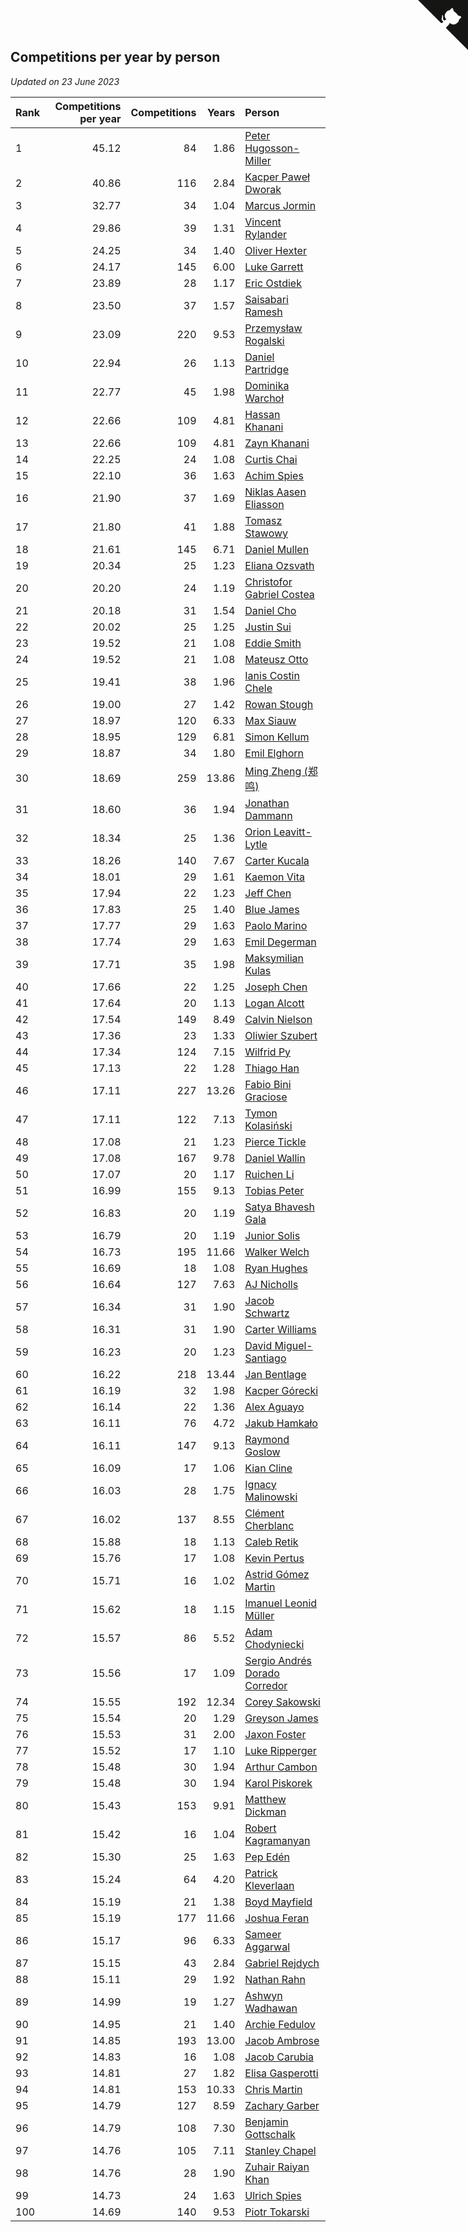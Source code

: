 ## Competitions per year by person

*Updated on 23 June 2023*

| Rank | Competitions per year | Competitions | Years | Person |
| :--- | ---: | ---: | ---: | :--- |
| 1 | 45.12 | 84 | 1.86 | [Peter Hugosson-Miller](https://www.worldcubeassociation.org/persons/2021HUGO01) |
| 2 | 40.86 | 116 | 2.84 | [Kacper Paweł Dworak](https://www.worldcubeassociation.org/persons/2020DWOR01) |
| 3 | 32.77 | 34 | 1.04 | [Marcus Jormin](https://www.worldcubeassociation.org/persons/2022JORM01) |
| 4 | 29.86 | 39 | 1.31 | [Vincent Rylander](https://www.worldcubeassociation.org/persons/2022RYLA01) |
| 5 | 24.25 | 34 | 1.40 | [Oliver Hexter](https://www.worldcubeassociation.org/persons/2022HEXT01) |
| 6 | 24.17 | 145 | 6.00 | [Luke Garrett](https://www.worldcubeassociation.org/persons/2017GARR05) |
| 7 | 23.89 | 28 | 1.17 | [Eric Ostdiek](https://www.worldcubeassociation.org/persons/2022OSTD01) |
| 8 | 23.50 | 37 | 1.57 | [Saisabari Ramesh](https://www.worldcubeassociation.org/persons/2021RAME01) |
| 9 | 23.09 | 220 | 9.53 | [Przemysław Rogalski](https://www.worldcubeassociation.org/persons/2013ROGA02) |
| 10 | 22.94 | 26 | 1.13 | [Daniel Partridge](https://www.worldcubeassociation.org/persons/2022PART02) |
| 11 | 22.77 | 45 | 1.98 | [Dominika Warchoł](https://www.worldcubeassociation.org/persons/2021WARC01) |
| 12 | 22.66 | 109 | 4.81 | [Hassan Khanani](https://www.worldcubeassociation.org/persons/2018KHAN26) |
| 13 | 22.66 | 109 | 4.81 | [Zayn Khanani](https://www.worldcubeassociation.org/persons/2018KHAN28) |
| 14 | 22.25 | 24 | 1.08 | [Curtis Chai](https://www.worldcubeassociation.org/persons/2022CHAI02) |
| 15 | 22.10 | 36 | 1.63 | [Achim Spies](https://www.worldcubeassociation.org/persons/2021SPIE01) |
| 16 | 21.90 | 37 | 1.69 | [Niklas Aasen Eliasson](https://www.worldcubeassociation.org/persons/2021ELIA01) |
| 17 | 21.80 | 41 | 1.88 | [Tomasz Stawowy](https://www.worldcubeassociation.org/persons/2021STAW01) |
| 18 | 21.61 | 145 | 6.71 | [Daniel Mullen](https://www.worldcubeassociation.org/persons/2016MULL04) |
| 19 | 20.34 | 25 | 1.23 | [Eliana Ozsvath](https://www.worldcubeassociation.org/persons/2022OZSV01) |
| 20 | 20.20 | 24 | 1.19 | [Christofor Gabriel Costea](https://www.worldcubeassociation.org/persons/2022COST03) |
| 21 | 20.18 | 31 | 1.54 | [Daniel Cho](https://www.worldcubeassociation.org/persons/2021CHOD01) |
| 22 | 20.02 | 25 | 1.25 | [Justin Sui](https://www.worldcubeassociation.org/persons/2022SUIJ01) |
| 23 | 19.52 | 21 | 1.08 | [Eddie Smith](https://www.worldcubeassociation.org/persons/2022SMIT20) |
| 24 | 19.52 | 21 | 1.08 | [Mateusz Otto](https://www.worldcubeassociation.org/persons/2022OTTO01) |
| 25 | 19.41 | 38 | 1.96 | [Ianis Costin Chele](https://www.worldcubeassociation.org/persons/2021CHEL01) |
| 26 | 19.00 | 27 | 1.42 | [Rowan Stough](https://www.worldcubeassociation.org/persons/2022STOU01) |
| 27 | 18.97 | 120 | 6.33 | [Max Siauw](https://www.worldcubeassociation.org/persons/2017SIAU02) |
| 28 | 18.95 | 129 | 6.81 | [Simon Kellum](https://www.worldcubeassociation.org/persons/2016KELL12) |
| 29 | 18.87 | 34 | 1.80 | [Emil Elghorn](https://www.worldcubeassociation.org/persons/2021ELGH01) |
| 30 | 18.69 | 259 | 13.86 | [Ming Zheng (郑鸣)](https://www.worldcubeassociation.org/persons/2009ZHEN11) |
| 31 | 18.60 | 36 | 1.94 | [Jonathan Dammann](https://www.worldcubeassociation.org/persons/2021DAMM01) |
| 32 | 18.34 | 25 | 1.36 | [Orion Leavitt-Lytle](https://www.worldcubeassociation.org/persons/2022LEAV01) |
| 33 | 18.26 | 140 | 7.67 | [Carter Kucala](https://www.worldcubeassociation.org/persons/2015KUCA01) |
| 34 | 18.01 | 29 | 1.61 | [Kaemon Vita](https://www.worldcubeassociation.org/persons/2021VITA01) |
| 35 | 17.94 | 22 | 1.23 | [Jeff Chen](https://www.worldcubeassociation.org/persons/2022CHEN19) |
| 36 | 17.83 | 25 | 1.40 | [Blue James](https://www.worldcubeassociation.org/persons/2022JAME01) |
| 37 | 17.77 | 29 | 1.63 | [Paolo Marino](https://www.worldcubeassociation.org/persons/2021MARI04) |
| 38 | 17.74 | 29 | 1.63 | [Emil Degerman](https://www.worldcubeassociation.org/persons/2021DEGE01) |
| 39 | 17.71 | 35 | 1.98 | [Maksymilian Kulas](https://www.worldcubeassociation.org/persons/2021KULA02) |
| 40 | 17.66 | 22 | 1.25 | [Joseph Chen](https://www.worldcubeassociation.org/persons/2022CHEN16) |
| 41 | 17.64 | 20 | 1.13 | [Logan Alcott](https://www.worldcubeassociation.org/persons/2022ALCO02) |
| 42 | 17.54 | 149 | 8.49 | [Calvin Nielson](https://www.worldcubeassociation.org/persons/2014NIEL03) |
| 43 | 17.36 | 23 | 1.33 | [Oliwier Szubert](https://www.worldcubeassociation.org/persons/2022SZUB01) |
| 44 | 17.34 | 124 | 7.15 | [Wilfrid Py](https://www.worldcubeassociation.org/persons/2016PYWI01) |
| 45 | 17.13 | 22 | 1.28 | [Thiago Han](https://www.worldcubeassociation.org/persons/2022HANT01) |
| 46 | 17.11 | 227 | 13.26 | [Fabio Bini Graciose](https://www.worldcubeassociation.org/persons/2010GRAC02) |
| 47 | 17.11 | 122 | 7.13 | [Tymon Kolasiński](https://www.worldcubeassociation.org/persons/2016KOLA02) |
| 48 | 17.08 | 21 | 1.23 | [Pierce Tickle](https://www.worldcubeassociation.org/persons/2022TICK01) |
| 49 | 17.08 | 167 | 9.78 | [Daniel Wallin](https://www.worldcubeassociation.org/persons/2013WALL03) |
| 50 | 17.07 | 20 | 1.17 | [Ruichen Li](https://www.worldcubeassociation.org/persons/2022LIRU02) |
| 51 | 16.99 | 155 | 9.13 | [Tobias Peter](https://www.worldcubeassociation.org/persons/2014PETE03) |
| 52 | 16.83 | 20 | 1.19 | [Satya Bhavesh Gala](https://www.worldcubeassociation.org/persons/2022GALA03) |
| 53 | 16.79 | 20 | 1.19 | [Junior Solis](https://www.worldcubeassociation.org/persons/2022SOLI03) |
| 54 | 16.73 | 195 | 11.66 | [Walker Welch](https://www.worldcubeassociation.org/persons/2011WELC01) |
| 55 | 16.69 | 18 | 1.08 | [Ryan Hughes](https://www.worldcubeassociation.org/persons/2022HUGH04) |
| 56 | 16.64 | 127 | 7.63 | [AJ Nicholls](https://www.worldcubeassociation.org/persons/2015NICH04) |
| 57 | 16.34 | 31 | 1.90 | [Jacob Schwartz](https://www.worldcubeassociation.org/persons/2021SCHW01) |
| 58 | 16.31 | 31 | 1.90 | [Carter Williams](https://www.worldcubeassociation.org/persons/2021WILL06) |
| 59 | 16.23 | 20 | 1.23 | [David Miguel-Santiago](https://www.worldcubeassociation.org/persons/2022MIGU02) |
| 60 | 16.22 | 218 | 13.44 | [Jan Bentlage](https://www.worldcubeassociation.org/persons/2010BENT01) |
| 61 | 16.19 | 32 | 1.98 | [Kacper Górecki](https://www.worldcubeassociation.org/persons/2021GORE01) |
| 62 | 16.14 | 22 | 1.36 | [Alex Aguayo](https://www.worldcubeassociation.org/persons/2022AGUA01) |
| 63 | 16.11 | 76 | 4.72 | [Jakub Hamkało](https://www.worldcubeassociation.org/persons/2018HAMK01) |
| 64 | 16.11 | 147 | 9.13 | [Raymond Goslow](https://www.worldcubeassociation.org/persons/2014GOSL01) |
| 65 | 16.09 | 17 | 1.06 | [Kian Cline](https://www.worldcubeassociation.org/persons/2022CLIN01) |
| 66 | 16.03 | 28 | 1.75 | [Ignacy Malinowski](https://www.worldcubeassociation.org/persons/2021MALI02) |
| 67 | 16.02 | 137 | 8.55 | [Clément Cherblanc](https://www.worldcubeassociation.org/persons/2014CHER05) |
| 68 | 15.88 | 18 | 1.13 | [Caleb Retik](https://www.worldcubeassociation.org/persons/2022RETI01) |
| 69 | 15.76 | 17 | 1.08 | [Kevin Pertus](https://www.worldcubeassociation.org/persons/2022PERT01) |
| 70 | 15.71 | 16 | 1.02 | [Astrid Gómez Martin](https://www.worldcubeassociation.org/persons/2022MART26) |
| 71 | 15.62 | 18 | 1.15 | [Imanuel Leonid Müller](https://www.worldcubeassociation.org/persons/2022MULL02) |
| 72 | 15.57 | 86 | 5.52 | [Adam Chodyniecki](https://www.worldcubeassociation.org/persons/2017CHOD02) |
| 73 | 15.56 | 17 | 1.09 | [Sergio Andrés Dorado Corredor](https://www.worldcubeassociation.org/persons/2022CORR05) |
| 74 | 15.55 | 192 | 12.34 | [Corey Sakowski](https://www.worldcubeassociation.org/persons/2011SAKO01) |
| 75 | 15.54 | 20 | 1.29 | [Greyson James](https://www.worldcubeassociation.org/persons/2022JAME02) |
| 76 | 15.53 | 31 | 2.00 | [Jaxon Foster](https://www.worldcubeassociation.org/persons/2021FOST01) |
| 77 | 15.52 | 17 | 1.10 | [Luke Ripperger](https://www.worldcubeassociation.org/persons/2022RIPP01) |
| 78 | 15.48 | 30 | 1.94 | [Arthur Cambon](https://www.worldcubeassociation.org/persons/2021CAMB01) |
| 79 | 15.48 | 30 | 1.94 | [Karol Piskorek](https://www.worldcubeassociation.org/persons/2021PISK01) |
| 80 | 15.43 | 153 | 9.91 | [Matthew Dickman](https://www.worldcubeassociation.org/persons/2013DICK01) |
| 81 | 15.42 | 16 | 1.04 | [Robert Kagramanyan](https://www.worldcubeassociation.org/persons/2022KAGR01) |
| 82 | 15.30 | 25 | 1.63 | [Pep Edén](https://www.worldcubeassociation.org/persons/2021EDEN01) |
| 83 | 15.24 | 64 | 4.20 | [Patrick Kleverlaan](https://www.worldcubeassociation.org/persons/2019KLEV01) |
| 84 | 15.19 | 21 | 1.38 | [Boyd Mayfield](https://www.worldcubeassociation.org/persons/2022MAYF01) |
| 85 | 15.19 | 177 | 11.66 | [Joshua Feran](https://www.worldcubeassociation.org/persons/2011FERA01) |
| 86 | 15.17 | 96 | 6.33 | [Sameer Aggarwal](https://www.worldcubeassociation.org/persons/2017AGGA01) |
| 87 | 15.15 | 43 | 2.84 | [Gabriel Rejdych](https://www.worldcubeassociation.org/persons/2020REJD01) |
| 88 | 15.11 | 29 | 1.92 | [Nathan Rahn](https://www.worldcubeassociation.org/persons/2021RAHN01) |
| 89 | 14.99 | 19 | 1.27 | [Ashwyn Wadhawan](https://www.worldcubeassociation.org/persons/2022WADH02) |
| 90 | 14.95 | 21 | 1.40 | [Archie Fedulov](https://www.worldcubeassociation.org/persons/2022FEDU01) |
| 91 | 14.85 | 193 | 13.00 | [Jacob Ambrose](https://www.worldcubeassociation.org/persons/2010AMBR01) |
| 92 | 14.83 | 16 | 1.08 | [Jacob Carubia](https://www.worldcubeassociation.org/persons/2022CARU02) |
| 93 | 14.81 | 27 | 1.82 | [Elisa Gasperotti](https://www.worldcubeassociation.org/persons/2021GASP01) |
| 94 | 14.81 | 153 | 10.33 | [Chris Martin](https://www.worldcubeassociation.org/persons/2013MART03) |
| 95 | 14.79 | 127 | 8.59 | [Zachary Garber](https://www.worldcubeassociation.org/persons/2014GARB01) |
| 96 | 14.79 | 108 | 7.30 | [Benjamin Gottschalk](https://www.worldcubeassociation.org/persons/2016GOTT01) |
| 97 | 14.76 | 105 | 7.11 | [Stanley Chapel](https://www.worldcubeassociation.org/persons/2016CHAP04) |
| 98 | 14.76 | 28 | 1.90 | [Zuhair Raiyan Khan](https://www.worldcubeassociation.org/persons/2021KHAN05) |
| 99 | 14.73 | 24 | 1.63 | [Ulrich Spies](https://www.worldcubeassociation.org/persons/2021SPIE02) |
| 100 | 14.69 | 140 | 9.53 | [Piotr Tokarski](https://www.worldcubeassociation.org/persons/2013TOKA01) |


<a href="https://github.com/JustinTimeCuber/wca_statistics" class="github-corner" aria-label="View source on Github"><svg width="80" height="80" viewBox="0 0 250 250" style="fill:#151513; color:#fff; position: absolute; top: 0; border: 0; right: 0;" aria-hidden="true"><path d="M0,0 L115,115 L130,115 L142,142 L250,250 L250,0 Z"></path><path d="M128.3,109.0 C113.8,99.7 119.0,89.6 119.0,89.6 C122.0,82.7 120.5,78.6 120.5,78.6 C119.2,72.0 123.4,76.3 123.4,76.3 C127.3,80.9 125.5,87.3 125.5,87.3 C122.9,97.6 130.6,101.9 134.4,103.2" fill="currentColor" style="transform-origin: 130px 106px;" class="octo-arm"></path><path d="M115.0,115.0 C114.9,115.1 118.7,116.5 119.8,115.4 L133.7,101.6 C136.9,99.2 139.9,98.4 142.2,98.6 C133.8,88.0 127.5,74.4 143.8,58.0 C148.5,53.4 154.0,51.2 159.7,51.0 C160.3,49.4 163.2,43.6 171.4,40.1 C171.4,40.1 176.1,42.5 178.8,56.2 C183.1,58.6 187.2,61.8 190.9,65.4 C194.5,69.0 197.7,73.2 200.1,77.6 C213.8,80.2 216.3,84.9 216.3,84.9 C212.7,93.1 206.9,96.0 205.4,96.6 C205.1,102.4 203.0,107.8 198.3,112.5 C181.9,128.9 168.3,122.5 157.7,114.1 C157.9,116.9 156.7,120.9 152.7,124.9 L141.0,136.5 C139.8,137.7 141.6,141.9 141.8,141.8 Z" fill="currentColor" class="octo-body"></path></svg></a><style>.github-corner:hover .octo-arm{animation:octocat-wave 560ms ease-in-out}@keyframes octocat-wave{0%,100%{transform:rotate(0)}20%,60%{transform:rotate(-25deg)}40%,80%{transform:rotate(10deg)}}@media (max-width:500px){.github-corner:hover .octo-arm{animation:none}.github-corner .octo-arm{animation:octocat-wave 560ms ease-in-out}}</style>
